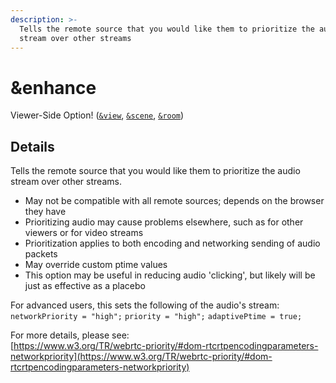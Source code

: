 ```yaml
---
description: >-
  Tells the remote source that you would like them to prioritize the audio
  stream over other streams
---
```


# \&enhance

Viewer-Side Option! ([`&view`](view.md), [`&scene`](scene.md), [`&room`](../../general-settings/room.md))

## Details

Tells the remote source that you would like them to prioritize the audio stream over other streams.

* May not be compatible with all remote sources; depends on the browser they have
* Prioritizing audio may cause problems elsewhere, such as for other viewers or for video streams
* Prioritization applies to both encoding and networking sending of audio packets
* May override custom ptime values
* This option may be useful in reducing audio 'clicking', but likely will be just as effective as a placebo

For advanced users, this sets the following of the audio's stream: `networkPriority = "high";` `priority = "high";` `adaptivePtime = true;`

For more details, please see:\
[https://www.w3.org/TR/webrtc-priority/#dom-rtcrtpencodingparameters-networkpriority](https://www.w3.org/TR/webrtc-priority/#dom-rtcrtpencodingparameters-networkpriority)
